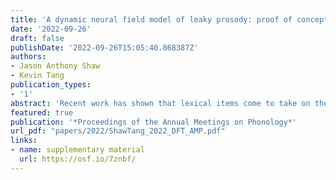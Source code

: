 ```yaml
---
title: 'A dynamic neural field model of leaky prosody: proof of concept'
date: '2022-09-26'
draft: false
publishDate: '2022-09-26T15:05:40.868387Z'
authors:
- Jason Anthony Shaw
- Kevin Tang
publication_types:
- '1'
abstract: 'Recent work has shown that lexical items come to take on the phonetic characteristics of the prosodic environments in which they are typically produced, a phenomenon referred to as "leaky prosody". Focusing on pitch patterns in Mandarin, we show that leaky prosody can be derived from a flat (i.e., non-transformational, non-optimizing) model of speech production. Formalized using Dynamic Field Theory, in our model, lexical, phonological, and prosodic inputs each exert forces on a Dynamic Neural Field representing pitch. Notably, the forces exerted by these inputs reflect surface distributions in a large corpus of spontaneous speech. Our simulations showed that the flat model derives the short timescale effect of prosodic prominence on pitch production as well as the longer timescale effect of leaky prosody. By updating lexical items based on surface phonetic form, words that are consistently produced in high/low prosodic prominence positions take on the phonetic characteristics of those environments.'
featured: true
publication: '*Proceedings of the Annual Meetings on Phonology*'
url_pdf: "papers/2022/ShawTang_2022_DFT_AMP.pdf"
links:
- name: supplementary material
  url: https://osf.io/7znbf/
---
```


